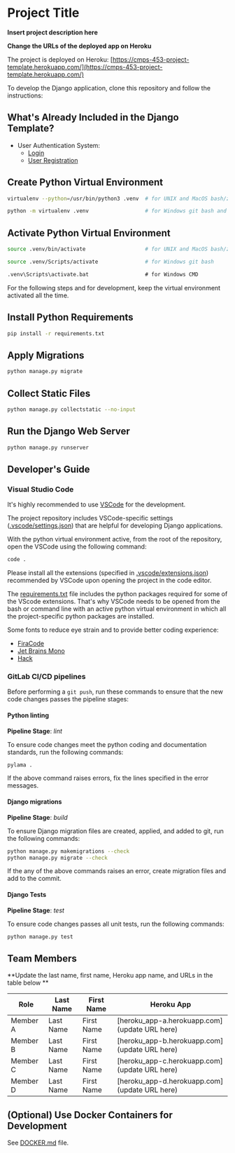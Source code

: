 # Project Title

**Insert project description here**

**Change the URLs of the deployed app on Heroku**

The project is deployed on Heroku:
[https://cmps-453-project-template.herokuapp.com/](https://cmps-453-project-template.herokuapp.com/)

To develop the Django application, clone this repository and follow the instructions:

## What's Already Included in the Django Template?

-   User Authentication System:
    -   [Login](https://cmps-453-project-template.herokuapp.com/accounts/login/)
    -   [User Registration](https://cmps-453-project-template.herokuapp.com/accounts/signup/)

## Create Python Virtual Environment

```bash
virtualenv --python=/usr/bin/python3 .venv  # for UNIX and MacOS bash/zsh
```

```bash
python -m virtualenv .venv                  # for Windows git bash and Windows CMD
```

## Activate Python Virtual Environment

```bash
source .venv/bin/activate                   # for UNIX and MacOS bash/zsh
```

```bash
source .venv/Scripts/activate               # for Windows git bash
```

```cmd
.venv\Scripts\activate.bat                  # for Windows CMD
```

For the following steps and for development, keep the virtual environment activated all the time.

## Install Python Requirements

```bash
pip install -r requirements.txt
```

## Apply Migrations

```bash
python manage.py migrate
```

## Collect Static Files

```bash
python manage.py collectstatic --no-input
```

## Run the Django Web Server

```bash
python manage.py runserver
```

## Developer's Guide

### Visual Studio Code

It's highly recommended to use [VSCode](https://code.visualstudio.com/) for the development.

The project repository includes VSCode-specific settings ([.vscode/settings.json](.vscode/settings.json))
that are helpful for developing Django applications.

With the python virtual environment active, from the root of the repository,
open the VSCode using the following command:

```bash
code .
```

Please install all the extensions (specified in [.vscode/extensions.json](.vscode/extensions.json))
recommended by VSCode upon opening the project in the code editor.

The [requirements.txt](requirements.txt) file includes the python packages required for some
of the VScode extensions. That's why VSCode needs to be opened from the bash or command
line with an active python virtual environment in which all the project-specific python packages
are installed.

Some fonts to reduce eye strain and to provide better coding experience:

-   [FiraCode](https://github.com/tonsky/FiraCode)
-   [Jet Brains Mono](https://github.com/JetBrains/JetBrainsMono)
-   [Hack](https://github.com/source-foundry/Hack)

### GitLab CI/CD pipelines

Before performing a `git push`, run these commands to ensure that the new code changes passes
the pipeline stages:

#### Python linting

**Pipeline Stage**: _lint_

To ensure code changes meet the python coding and documentation standards, run the following
commands:

```bash
pylama .
```

If the above command raises errors, fix the lines specified in the error messages.

#### Django migrations

**Pipeline Stage**: _build_

To ensure Django migration files are created, applied, and added to git, run the following commands:

```bash
python manage.py makemigrations --check
python manage.py migrate --check
```

If the any of the above commands raises an error, create migration files and add to the commit.

#### Django Tests

**Pipeline Stage**: _test_

To ensure code changes passes all unit tests, run the following commands:

```bash
python manage.py test
```

## Team Members

**Update the last name, first name, Heroku app name, and URLs in the table below **

| Role     | Last Name | First Name | Heroku App                                    |
| -------- | --------- | ---------- | --------------------------------------------- |
| Member A | Last Name | First Name | [heroku_app-a.herokuapp.com](update URL here) |
| Member B | Last Name | First Name | [heroku_app-b.herokuapp.com](update URL here) |
| Member C | Last Name | First Name | [heroku_app-c.herokuapp.com](update URL here) |
| Member D | Last Name | First Name | [heroku_app-d.herokuapp.com](update URL here) |

## (Optional) Use Docker Containers for Development

See [DOCKER.md](DOCKER.md) file.
